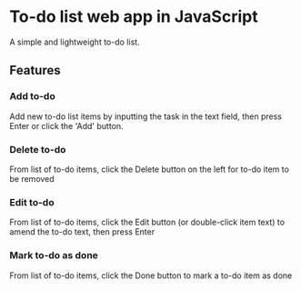 # To-do list web app in JavaScript

A simple and lightweight to-do list.

## Features

### Add to-do
Add new to-do list items by inputting the task in the text field, then press
Enter or click the 'Add' button.

### Delete to-do
From list of to-do items, click the Delete button on the left for to-do item to be removed

### Edit to-do
From list of to-do items, click the Edit button (or double-click item text) to amend the to-do text, then press Enter

### Mark to-do as done
From list of to-do items, click the Done button to mark a to-do item as done
